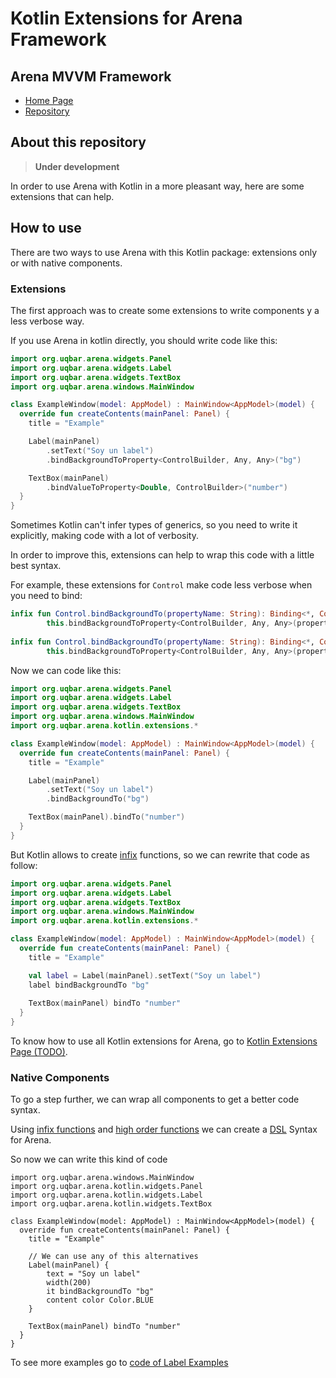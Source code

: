 # Kotlin Extensions for Arena Framework


## Arena MVVM Framework

* [Home Page](http://arena.uqbar-project.org)
* [Repository](https://github.com/uqbar-project/arena)

## About this repository

> **Under development** 

In order to use Arena with Kotlin in a more pleasant way,
here are some extensions that can help.

## How to use

There are two ways to use Arena with this Kotlin package: extensions only or with native components.

### Extensions

The first approach was to create some extensions to write components y a less verbose way.

If you use Arena in kotlin directly, you should write code like this:

```kt
import org.uqbar.arena.widgets.Panel
import org.uqbar.arena.widgets.Label
import org.uqbar.arena.widgets.TextBox
import org.uqbar.arena.windows.MainWindow

class ExampleWindow(model: AppModel) : MainWindow<AppModel>(model) {
  override fun createContents(mainPanel: Panel) {
    title = "Example" 

    Label(mainPanel)
        .setText("Soy un label")
        .bindBackgroundToProperty<ControlBuilder, Any, Any>("bg")

    TextBox(mainPanel)
        .bindValueToProperty<Double, ControlBuilder>("number")
  }
}
```

Sometimes Kotlin can't infer types of generics, so you need to write it explicitly,
making code with a lot of verbosity.

In order to improve this, extensions can help to wrap this code with a little best syntax.

For example, these extensions for `Control` make code less verbose when you need to bind:

```kt
infix fun Control.bindBackgroundTo(propertyName: String): Binding<*, Control, ControlBuilder> =
        this.bindBackgroundToProperty<ControlBuilder, Any, Any>(propertyName)
        
infix fun Control.bindBackgroundTo(propertyName: String): Binding<*, Control, ControlBuilder> =
        this.bindBackgroundToProperty<ControlBuilder, Any, Any>(propertyName)
```

Now we can code like this: 

```kt
import org.uqbar.arena.widgets.Panel
import org.uqbar.arena.widgets.Label
import org.uqbar.arena.widgets.TextBox
import org.uqbar.arena.windows.MainWindow
import org.uqbar.arena.kotlin.extensions.*

class ExampleWindow(model: AppModel) : MainWindow<AppModel>(model) {
  override fun createContents(mainPanel: Panel) {
    title = "Example" 

    Label(mainPanel)
        .setText("Soy un label")
        .bindBackgroundTo("bg")

    TextBox(mainPanel).bindTo("number")
  }
}
```

But Kotlin allows to create
[infix](https://kotlinlang.org/docs/reference/functions.html#infix-notation)
functions, so we can rewrite that code as follow:

```kt
import org.uqbar.arena.widgets.Panel
import org.uqbar.arena.widgets.Label
import org.uqbar.arena.widgets.TextBox
import org.uqbar.arena.windows.MainWindow
import org.uqbar.arena.kotlin.extensions.*

class ExampleWindow(model: AppModel) : MainWindow<AppModel>(model) {
  override fun createContents(mainPanel: Panel) {
    title = "Example" 

    val label = Label(mainPanel).setText("Soy un label")
    label bindBackgroundTo "bg"
    
    TextBox(mainPanel) bindTo "number"
  }
}
```

To know how to use all Kotlin extensions for Arena, go to [Kotlin Extensions Page (TODO)](#).

### Native Components

To go a step further, we can wrap all components to get a better code syntax.

Using [infix functions](https://kotlinlang.org/docs/reference/functions.html#infix-notation)
and
[high order functions](https://kotlinlang.org/docs/reference/lambdas.html)
we can create a [DSL](https://en.wikipedia.org/wiki/Domain-specific_language)
Syntax for Arena.

So now we can write this kind of code

```
import org.uqbar.arena.windows.MainWindow
import org.uqbar.arena.kotlin.widgets.Panel
import org.uqbar.arena.kotlin.widgets.Label
import org.uqbar.arena.kotlin.widgets.TextBox

class ExampleWindow(model: AppModel) : MainWindow<AppModel>(model) {
  override fun createContents(mainPanel: Panel) {
    title = "Example" 

    // We can use any of this alternatives
    Label(mainPanel) {
        text = "Soy un label"
        width(200)
        it bindBackgroundTo "bg"
        content color Color.BLUE
    }
    
    TextBox(mainPanel) bindTo "number"
  }
}
```

To see more examples go to [code of Label Examples](./src/main/java/examples/kotlin)
